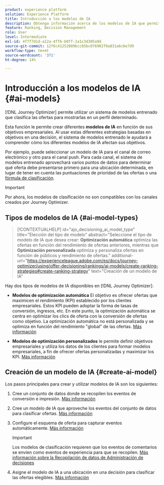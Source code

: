 ```yaml
---
product: experience platform
solution: Experience Platform
title: Introducción a los modelos de IA
description: Obtenga información acerca de los modelos de IA que permiten clasificar ofertas
feature: Ranking, Decision Management
role: User
level: Intermediate
exl-id: 4f7f7d1d-a12a-4ff6-b0ff-1a1c3d305a9d
source-git-commit: 12f6c41252809bcc85bc076902f9a831a6c6e7d9
workflow-type: tm+mt
source-wordcount: '371'
ht-degree: 14%

---
```


# Introducción a los modelos de IA {#ai-models}

[!DNL Journey Optimizer] permite utilizar un sistema de modelos entrenado que clasifica las ofertas para mostrarlas en un perfil determinado.

Esta función le permite crear diferentes **modelos de IA** en función de sus objetivos empresariales. Al usar estas diferentes estrategias basadas en objetivos en una decisión, el sistema de modelos entrenado le ayudará a comprender cómo los diferentes modelos de IA afectan sus objetivos.

Por ejemplo, puede seleccionar un modelo de IA para el canal de correo electrónico y otro para el canal push. Para cada canal, el sistema de modelos entrenado aprovechará varios puntos de datos para determinar qué oferta debe presentarse primero para una ubicación determinada, en lugar de tener en cuenta las puntuaciones de prioridad de las ofertas o una [fórmula de clasificación](create-ranking-formulas.md).

>[!IMPORTANT]
>
>Por ahora, los modelos de clasificación no son compatibles con los canales creados por Journey Optimizer.

## Tipos de modelos de IA  {#ai-model-types}

>[!CONTEXTUALHELP]
>id="ajo_decisioning_ai_model_type"
>title="Elección del tipo de modelo"
>abstract="Seleccione el tipo de modelo de IA que desea crear: **Optimización automática** optimiza las ofertas en función del rendimiento de ofertas anteriores, mientras que **Optimización personalizada** optimiza y personaliza ofertas en función de públicos y rendimiento de ofertas."
>additional-url="https://experienceleague.adobe.com/es/docs/journey-optimizer/using/offer-decisioning/rankings/ai-models/create-ranking-strategies#create-ranking-strategy" text="Creación de un modelo de IA"

Hay dos tipos de modelos de IA disponibles en [!DNL Journey Optimizer]:

* **Modelos de optimización automática** El objetivo es ofrecer ofertas que maximicen el rendimiento (KPI) establecido por los clientes empresariales. Estos KPI pueden adoptar la forma de tasas de conversión, ingresos, etc. En este punto, la optimización automática se centra en optimizar los clics de oferta con la conversión de ofertas como objetivo. La optimización automática no está personalizada y se optimiza en función del rendimiento &quot;global&quot; de las ofertas. [Más información](auto-optimization-model.md)

* **Modelos de optimización personalizados** le permite definir objetivos empresariales y utiliza los datos de los clientes para formar modelos empresariales, a fin de ofrecer ofertas personalizadas y maximizar los KPI. [Más información](personalized-optimization-model.md)

## Creación de un modelo de IA {#create-ai-model}

Los pasos principales para crear y utilizar modelos de IA son los siguientes:

1. Cree un conjunto de datos donde se recopilen los eventos de conversión e impresión. [Más información](../data-collection/create-dataset.md)

1. Cree un modelo de IA que aproveche los eventos del conjunto de datos para clasificar ofertas. [Más información](create-ranking-strategies.md)

1. Configure el esquema de oferta para capturar eventos automáticamente. [Más información](../data-collection/schema-requirement.md)

   >[!IMPORTANT]
   >
   >Los modelos de clasificación requieren que los eventos de comentarios se envíen como eventos de experiencia para que se recopilen. [Más información sobre la Recopilación de datos de Administración de decisiones](../data-collection/data-collection.md)

1. Asigne el modelo de IA a una ubicación en una decisión para clasificar las ofertas elegibles. [Más información](../offer-activities/configure-offer-selection.md)
